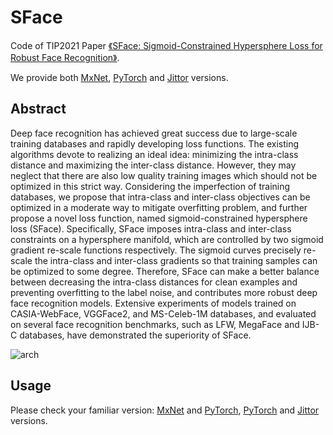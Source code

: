 # SFace
Code of TIP2021 Paper [《SFace: Sigmoid-Constrained Hypersphere Loss for Robust Face Recognition》](https://ieeexplore.ieee.org/document/9318547). 

We provide both [MxNet](https://github.com/zhongyy/SFace/tree/main/SFace_mxnet), [PyTorch](https://github.com/zhongyy/SFace/tree/main/SFace_torch) and [Jittor](https://github.com/liubingyuu/jittorface) versions.

## Abstract 
Deep face recognition has achieved great success due to large-scale training databases and rapidly developing loss functions. The existing algorithms devote to realizing an ideal idea: minimizing the intra-class distance and maximizing the inter-class distance. However, they may neglect that there are also low quality training images which should not be optimized in this strict way. Considering the imperfection of training databases, we propose that intra-class and inter-class objectives can be optimized in a moderate way to mitigate overfitting problem, and further propose a novel loss function, named sigmoid-constrained hypersphere loss (SFace). Specifically, SFace imposes intra-class and inter-class constraints on a hypersphere manifold, which are controlled by two sigmoid gradient re-scale functions respectively. The sigmoid curves precisely re-scale the intra-class and inter-class gradients so that training samples can be optimized to some degree. Therefore, SFace can make a better balance between decreasing the intra-class distances for clean examples and preventing overfitting to the label noise, and contributes more robust deep face recognition models. Extensive experiments of models trained on CASIA-WebFace, VGGFace2, and MS-Celeb-1M databases, and evaluated on several face recognition benchmarks, such as LFW, MegaFace and IJB-C databases, have demonstrated the superiority of SFace. 

![arch](https://github.com/zhongyy/SFace/blob/main/a.jpg)

## Usage
Please check your familiar version: [MxNet](https://github.com/zhongyy/SFace/tree/main/SFace_mxnet) and [PyTorch](https://github.com/zhongyy/SFace/tree/main/SFace_torch), [PyTorch](https://github.com/zhongyy/SFace/tree/main/SFace_torch) and [Jittor](https://github.com/liubingyuu/jittorface) versions.
